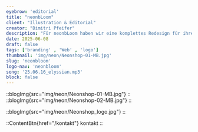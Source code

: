 ```yaml
---
eyebrow: 'editorial'
title: "neonbLoom"
client: "Illustration & Editorial"
creator: "Dimitri Pfeifer"
description: "Für neonbLoom haben wir eine komplettes Redesign für ihren NEONSHOP gemacht. Von Kommunikationskonzept, einem neuen visuellen Erscheinungsbild bishin zur Programmierung der neuen Website"
date: 2025-06-08
draft: false
tags: ['branding' , 'Web' , 'logo']
thumbnail: 'img/neon/Neonshop-01-MB.jpg'
slug: 'neonbloom'
logo-nav: 'neonbloom'
song: '25.06.16_elyssian.mp3'
block: false
---
```






::blogImg{src="img/neon/Neonshop-01-MB.jpg"}
::
::blogImg{src="img/neon/Neonshop-02-MB.jpg"}
::

::blogImg{src="img/neon/Neonshop_logo.jpg"}
::




::ContentBtn{href="/kontakt"}
kontakt
::
